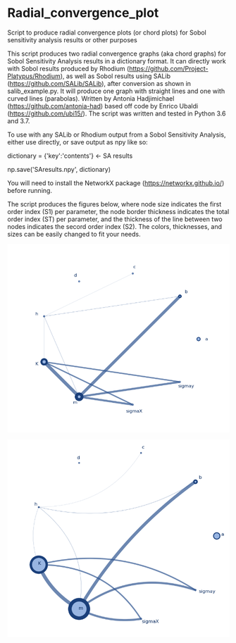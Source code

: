 # Radial_convergence_plot
Script to produce radial convergence plots (or chord plots) for Sobol sensitivity analysis results or other purposes

This script produces two radial convergence graphs (aka chord graphs) for Sobol Sensitivity Analysis results in a dictionary format. It can directly work with Sobol results produced by Rhodium (https://github.com/Project-Platypus/Rhodium), as well as Sobol results using SALib (https://github.com/SALib/SALib), after conversion as shown in salib_example.py. It will produce one graph with straight lines and one with curved lines (parabolas).
Written by Antonia Hadjimichael (https://github.com/antonia-had) based off code by Enrico Ubaldi (https://github.com/ubi15/).
The script was written and tested in Python 3.6 and 3.7.

To use with any SALib or Rhodium output from a Sobol Sensitivity Analysis, either use directly, or save output as npy like so:

dictionary = {'key':'contents'} <- SA results

np.save('SAresults.npy', dictionary) 

You will need to install the NetworkX package (https://networkx.github.io/) before running.

The script produces the figures below, where node size indicates the first order index (S1) per parameter, the node border thickness indicates the total order index (ST) per parameter, and the thickness of the line between two nodes indicates the secord order index (S2).
The colors, thicknesses, and sizes can be easily changed to fit your needs. 

![alt text](https://raw.githubusercontent.com/antonia-had/Radial_convergence_plot/master/straight_lines.png)

![alt text](https://raw.githubusercontent.com/antonia-had/Radial_convergence_plot/master/curved_lines.png)
